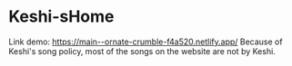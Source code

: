 # Keshi-sHome
Link demo: 
https://main--ornate-crumble-f4a520.netlify.app/
Because of Keshi's song policy, most of the songs on the website are not by Keshi.
